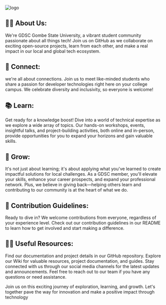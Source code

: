 ![logo](https://github.com/GDSC-GSU/.github/assets/57603839/8b653891-5e08-4387-873e-03b552ffd53d)

 
## 🙋‍♀️ About Us:
We're GDSC Gombe State University, a vibrant student community passionate about all things tech! Join us on GitHub as we collaborate on exciting open-source projects, learn from each other, and make a real impact in our local and global tech ecosystem.

## 🤝 Connect: 
we're all about connections. Join us to meet like-minded students who share a passion for developer technologies right here on your college campus. We celebrate diversity and inclusivity, so everyone is welcome!

## 📚 Learn: 
Get ready for a knowledge boost! Dive into a world of technical expertise as we explore a wide array of topics. Our hands-on workshops, events, insightful talks, and project-building activities, both online and in-person, provide opportunities for you to expand your horizons and gain valuable skills.

## 🌱 Grow: 
It's not just about learning; it's about applying what you've learned to create impactful solutions for local challenges. As a GDSC member, you'll elevate your skills, enhance your career prospects, and expand your professional network. Plus, we believe in giving back—helping others learn and contributing to our community is at the heart of what we do.

## 🌈 Contribution Guidelines:
Ready to dive in? We welcome contributions from everyone, regardless of your experience level. Check out our contribution guidelines in our README to learn how to get involved and start making a difference.

## 👩‍💻 Useful Resources:
Find our documentation and project details in our GitHub repository. Explore our Wiki for valuable resources, project documentation, and guides. Stay connected with us through our social media channels for the latest updates and announcements. Feel free to reach out to our team if you have any questions or need assistance.

Join us on this exciting journey of exploration, learning, and growth. Let's together pave the way for innovation and make a positive impact through technology
